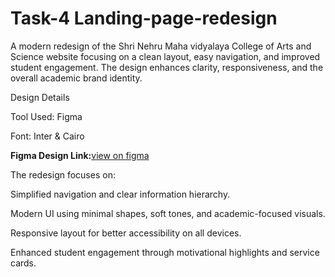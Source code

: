 # Task-4 Landing-page-redesign
A modern redesign of the Shri Nehru Maha vidyalaya College of Arts and Science website focusing on a clean layout, easy navigation, and improved student engagement. The design enhances clarity, responsiveness, and the overall academic brand identity.

Design Details

Tool Used: Figma

Font: Inter & Cairo

**Figma Design Link:**[view on figma](https://www.figma.com/design/978rMUfIo7lE4VFrNzQpNc/Untitled?node-id=51-3&t=1tu5SWLY6NyfQj9y-1)


The redesign focuses on:

Simplified navigation and clear information hierarchy.

Modern UI using minimal shapes, soft tones, and academic-focused visuals.

Responsive layout for better accessibility on all devices.

Enhanced student engagement through motivational highlights and service cards.
